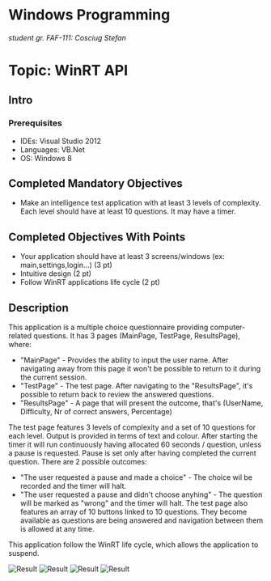 # Windows Programming
###### student gr. FAF-111: Cosciug Stefan

# Topic: WinRT API
## Intro
### Prerequisites
* IDEs: Visual Studio 2012
* Languages: VB.Net
* OS: Windows 8

## Completed Mandatory Objectives
* Make an intelligence test application with at least 3 levels of complexity. Each level should have at least 10 questions. It may have a timer.

## Completed Objectives With Points
* Your application should have at least 3 screens/windows (ex: main,settings,login...) (3 pt) 
* Intuitive design (2 pt) 
* Follow WinRT applications life cycle (2 pt) 

## Description
This application is a multiple choice questionnaire providing computer-related questions. It has 3 pages (MainPage, TestPage, ResultsPage), where:
* "MainPage" - Provides the ability to input the user name. After navigating away from this page it won't be possible to return to it during the current session.
* "TestPage" - The test page. After navigating to the "ResultsPage", it's possible to return back to review the answered questions.
* "ResultsPage" - A page that will present the outcome, that's (UserName, Difficulty, Nr of correct answers, Percentage)

The test page features 3 levels of complexity and a set of 10 questions for each level. Output is provided in terms of text and colour. 
After starting the timer it will run continuously having allocated 60 seconds / question, unless a pause is requested.
Pause is set only after having completed the current question. There are 2 possible outcomes:
* "The user requested a pause and made a choice" - The choice wil be recorded and the timer will halt.
* "The user requested a pause and didn't choose anyhing" - The question will be marked as "wrong" and the timer will halt.
The test page also features an array of 10 buttons linked to 10 questions. They become available as questions are being answered and navigation between them is allowed at any time.

This application follow the WinRT life cycle, which allows the application to suspend.
 



![Result](https://raw.github.com/TUM-FAF/WP-FAF-111-Cosciug-Stefan/master/lab%236-7/SplashScreen.png)
![Result](https://raw.github.com/TUM-FAF/WP-FAF-111-Cosciug-Stefan/master/lab%236-7/MainWindow.png)
![Result](https://raw.github.com/TUM-FAF/WP-FAF-111-Cosciug-Stefan/master/lab%236-7/TestWindow.png)
![Result](https://raw.github.com/TUM-FAF/WP-FAF-111-Cosciug-Stefan/master/lab%236-7/ResultsWindow.png)



